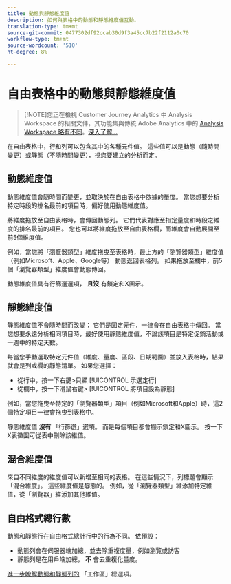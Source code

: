 ```yaml
---
title: 動態與靜態維度值
description: 如何與表格中的動態和靜態維度值互動。
translation-type: tm+mt
source-git-commit: 0477302df92ccab30d9f3a45cc7b22f2112a0c70
workflow-type: tm+mt
source-wordcount: '510'
ht-degree: 8%

---
```



# 自由表格中的動態與靜態維度值

>[!NOTE]您正在檢視 Customer Journey Analytics 中 Analysis Workspace 的相關文件，其功能集與傳統 Adobe Analytics 中的 [Analysis Workspace 略有不同](https://docs.adobe.com/content/help/zh-Hant/analytics/analyze/analysis-workspace/home.html)。[深入了解...](/help/getting-started/cja-aa.md)

在自由表格中，行和列可以包含其中的各種元件值。 這些值可以是動態（隨時間變更）或靜態（不隨時間變更），視您要建立的分析而定。

## 動態維度值

動態維度值會隨時間而變更，並取決於在自由表格中依據的量度。 當您想要分析特定時段的排名最前的項目時，偏好使用動態維度值。

將維度拖放至自由表格時，會傳回動態列。 它們代表對應至指定量度和時段之維度的排名最前的項目。 您也可以將維度拖放至自由表格欄，而維度會自動展開至前5個維度值。

例如，當您將「瀏覽器類型」維度拖曳至表格時，最上方的「瀏覽器類型」維度值（例如Microsoft、Apple、Google等） 動態返回表格列。 如果拖放至欄中，前5個「瀏覽器類型」維度值會動態傳回。

動態維度值具有行篩選選項， **且沒** 有鎖定和X圖示。

## 靜態維度值

靜態維度值不會隨時間而改變； 它們是固定元件，一律會在自由表格中傳回。 當您想要永遠分析相同項目時，最好使用靜態維度值，不論該項目是特定促銷活動或一週中的特定天數。

每當您手動選取特定元件值（維度、量度、區段、日期範圍）並放入表格時，結果就會是列或欄的靜態清單。 如果您選擇：

* 從行中，按一下右鍵>只顯 [!UICONTROL 示選定行]
* 從欄中，按一下滑鼠右鍵> [!UICONTROL 將項目設為靜態]

例如，當您拖曳至特定的「瀏覽器類型」項目（例如Microsoft和Apple）時，這2個特定項目一律會拖曳到表格中。

靜態維度值 **沒有** 「行篩選」選項。 而是每個項目都會顯示鎖定和X圖示。 按一下X表徵圖可從表中刪除該維值。

## 混合維度值

來自不同維度的維度值可以新增至相同的表格。 在這些情況下，列標題會顯示「混合維度」。 這些維度值是靜態的。 例如，從「瀏覽器類型」維添加特定維值，從「瀏覽器」維添加其他維值。

## 自由格式總行數

動態和靜態行在自由格式總計行中的行為不同。 依預設：

* 動態列會在伺服器端加總，並去除重複度量，例如瀏覽或訪客
* 靜態列是在用戶端加總， **不** 會去重複化量度。

[進一步瞭解動態和靜態列的](https://docs.adobe.com/content/help/zh-Hant/analytics/analyze/analysis-workspace/build-workspace-project/workspace-totals.html) 「工作區」總選項。
